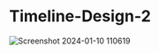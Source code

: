 # Timeline-Design-2
![Screenshot 2024-01-10 110619](https://github.com/Debarjitmohanty/Timeline-Design-2/assets/91021174/96a83aaa-dca1-4594-b944-b1edde6c24bf)
